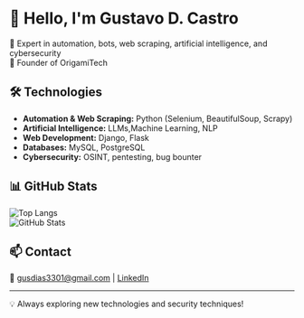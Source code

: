 # 👋 Hello, I'm Gustavo D. Castro  

🚀 Expert in automation, bots, web scraping, artificial intelligence, and cybersecurity  
📌 Founder of OrigamiTech  

## 🛠️ Technologies  
- **Automation & Web Scraping:** Python (Selenium, BeautifulSoup, Scrapy)  
- **Artificial Intelligence:** LLMs,Machine Learning, NLP  
- **Web Development:** Django, Flask  
- **Databases:** MySQL, PostgreSQL  
- **Cybersecurity:** OSINT, pentesting, bug bounter  

## 📊 GitHub Stats  
![Top Langs](https://github-readme-stats.vercel.app/api/top-langs/?username=guzzt&layout=compact&theme=dark)  
![GitHub Stats](https://github-readme-stats.vercel.app/api?username=guzzt&show_icons=true&theme=dark)  

## 📫 Contact  
📧 [gusdias3301@gmail.com](mailto:gusdias3301@gmail.com) | [LinkedIn](link)  

---
💡 Always exploring new technologies and security techniques!
